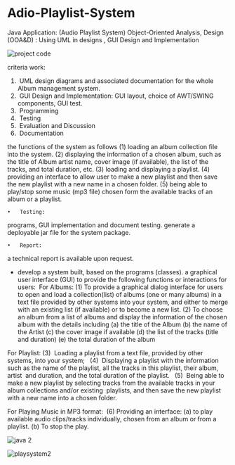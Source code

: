# Adio-Playlist-System



Java Application:
(Audio Playlist System) 
Object-Oriented Analysis, Design (OOA&D) : 
Using UML in designs , GUI Design and Implementation 



![project code](https://user-images.githubusercontent.com/45584320/235327071-d9182754-3c01-41ca-8c78-736f047a14dd.png)


criteria work:  
1)  UML design diagrams and associated documentation for the whole Album management system.  
2)  GUI Design and Implementation:
GUI layout, choice of AWT/SWING components, GUI test.
3)  Programming
4)  Testing
5)  Evaluation and Discussion
6)  Documentation

 the functions of the system as follows 
(1) loading an album collection file into the system.
(2) displaying the information of a chosen album, such as the title of Album artist name, cover image (if available), the list of the tracks, and total duration, etc. 
(3) loading and displaying a playlist.
(4) providing an interface to allow user to make a new playlist and then save the new playlist with a new name in a chosen folder.
(5) being able to play/stop some music (mp3 file) chosen form the available tracks of an album or a playlist. 

	•	Testing: 
 programs, GUI implementation and document testing. 
 generate a deployable jar file for the system package. 

	•	Report:
 a technical report is available upon request.

* develop a system 
built, based on the programs (classes).
 a graphical user interface (GUI) to provide the following functions or interactions for users: 
For Albums: 
(1) To provide a graphical dialog interface for users to open and load a collection(list) of albums (one or many albums) in a text file provided by other systems into your system, and either to merge with an existing list (if available) or to become a new list.
(2) To choose an album from a list of albums and display the information of the chosen album with the details including 
(a) the title of the Album
(b) the name of the Artist
(c) the cover image if available
(d) the list of the tracks (title and duration) 
(e) the total duration of the album

For Playlist: 
(3)  Loading a playlist from a text file, provided by other systems, into your system;  
(4)  Displaying a playlist with the information such as the name of the playlist, all the tracks in this playlist, their album, artist  and duration, and the total duration of the playlist.  
(5)  Being able to make a new playlist by selecting tracks from the available tracks in your album collections and/or existing  playlists, and then save the new playlist with a new name into a chosen folder. 

For Playing Music in MP3 format: 
(6) Providing an interface: 
(a) to play available audio clips/tracks individually, chosen from an album or from a playlist. 
(b) To stop the play. 


![java 2](https://user-images.githubusercontent.com/45584320/235327108-89add1a1-6a19-484a-a096-2a9b915d0812.png)






![playsystem2](https://user-images.githubusercontent.com/45584320/235327254-abeef078-6af5-4ce1-b466-e191d47c6611.png)
